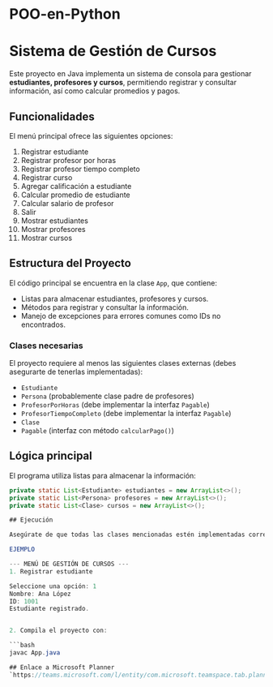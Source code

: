 # POO-en-Python
# Sistema de Gestión de Cursos

Este proyecto en Java implementa un sistema de consola para gestionar **estudiantes, profesores y cursos**, permitiendo registrar y consultar información, así como calcular promedios y pagos.

## Funcionalidades

El menú principal ofrece las siguientes opciones:

1. Registrar estudiante  
2. Registrar profesor por horas  
3. Registrar profesor tiempo completo  
4. Registrar curso  
5. Agregar calificación a estudiante  
6. Calcular promedio de estudiante  
7. Calcular salario de profesor  
8. Salir  
9. Mostrar estudiantes  
10. Mostrar profesores  
11. Mostrar cursos  

## Estructura del Proyecto

El código principal se encuentra en la clase `App`, que contiene:

- Listas para almacenar estudiantes, profesores y cursos.
- Métodos para registrar y consultar la información.
- Manejo de excepciones para errores comunes como IDs no encontrados.

### Clases necesarias

El proyecto requiere al menos las siguientes clases externas (debes asegurarte de tenerlas implementadas):

- `Estudiante`  
- `Persona` (probablemente clase padre de profesores)  
- `ProfesorPorHoras` (debe implementar la interfaz `Pagable`)  
- `ProfesorTiempoCompleto` (debe implementar la interfaz `Pagable`)  
- `Clase`  
- `Pagable` (interfaz con método `calcularPago()`)

## Lógica principal

El programa utiliza listas para almacenar la información:

```java
private static List<Estudiante> estudiantes = new ArrayList<>();
private static List<Persona> profesores = new ArrayList<>();
private static List<Clase> cursos = new ArrayList<>();

## Ejecución

Asegúrate de que todas las clases mencionadas estén implementadas correctamente.

EJEMPLO

--- MENÚ DE GESTIÓN DE CURSOS ---
1. Registrar estudiante

Seleccione una opción: 1
Nombre: Ana López
ID: 1001
Estudiante registrado.


2. Compila el proyecto con:

```bash
javac App.java

## Enlace a Microsoft Planner
`https://teams.microsoft.com/l/entity/com.microsoft.teamspace.tab.planner/mytasks?tenantId=f94bf4d9-8097-4794-adf6-a5466ca28563&webUrl=https%3A%2F%2Ftasks.teams.microsoft.com%2Fteamsui%2FpersonalApp%2Falltasklists&context=%7B%22subEntityId%22%3A%22%2Fv1%2Fassignedtome%2Fview%2Fboard%2Ftask%2F0Q6uaWP_bkWtrN6szEjiDmQAJy91%22%7D`


